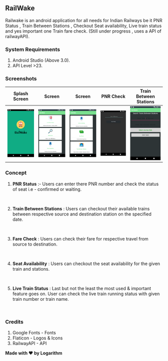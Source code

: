 ## RailWake
Railwake is an android application for all needs for Indian Railways be it PNR Status , Train Between Stations , Checkout Seat availability, Live train status and yes important one Train fare check. (Still under progress , uses a  API of railwayAPI).


### System Requirements

1. Android Studio (Above 3.0).
2. API Level >23.

### Screenshots
 
 | Splash Screen  |  Screen | Screen | PNR Check | Train Between Stations |
| ------------- | ------------- | ------------- |------------- | ------------- | 
| ![Alt text](Screenshots/splashscreen.png?raw=true "Splash Screen" )  |   ![Alt text](Screenshots/screen1.png?raw=true " Screen1" ) |  ![Alt text](Screenshots/screen2.png?raw=true " Screen2" ) |  ![Alt text](Screenshots/pnrstatus.png?raw=true " PNR" ) |  ![Alt text](Screenshots/trainbetweenstations.png?raw=true " Train between stations" ) |

### Concept
1. **PNR Status** :- Users can enter there PNR number and check the status of seat i.e - confirmed or waiting.
<br />

2. **Train Between Stations** : Users can checkout their available trains between respective source and destination station on the specified date.
<br />

3. **Fare Check** : Users can check their fare for respective travel from source to destination.
<br />

4. **Seat Availability** : Users can checkout the seat availability for the given train and stations.
<br />

5. **Live Train Status** : Last but not the least the most used & important feature goes on. User can check the live train running status with given train number or train name.
<br />

### Credits
1. Google Fonts - Fonts <br/>
2. Flaticon - Logos & Icons <br/>
3. RailwayAPI - API 


**Made with &#10084; by Logarithm**
